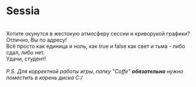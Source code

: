 ﻿# Sessia
<br>Хотите окунутся в жестокую атмосферу сессии и криворукой графики? Отлично, Вы по адресу! 
<br>Всё просто как единица и ноль, как true и false как свет и тьма - либо сдал, либо нет.
<br>Удачи, студент!</br>
<br><h7><i>P.S. Для корректной работы игры, папку "Coffe" <b>обязательно</b> нужно поместить в корень диска С:/</i></h7></br>
